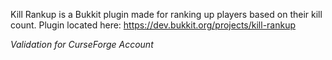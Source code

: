 Kill Rankup is a Bukkit plugin made for ranking up players based on their kill count.
Plugin located here: https://dev.bukkit.org/projects/kill-rankup

*Validation for CurseForge Account*
